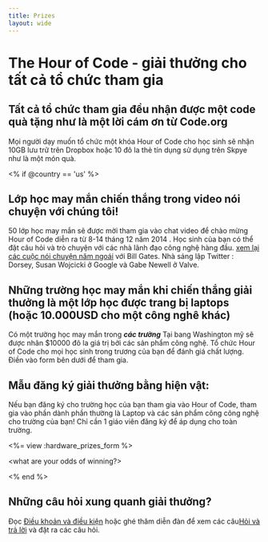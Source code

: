 ```yaml
---
title: Prizes
layout: wide
---
```


# The Hour of Code - giải thưởng cho tất cả tổ chức tham gia

## Tất cả tổ chức tham gia đều nhận được một code quà tặng như là một lời cám ơn từ Code.org

Mọi người dạy muốn tổ chức một khóa Hour of Code cho học sinh sẽ nhận 10GB lưu trữ trên Dropbox hoặc 10 đô la thẻ tín dụng sử dụng trên Skpye như là một món quà.

<% if @country == 'us' %>

## Lớp học may mắn chiến thắng trong video nói chuyện với chúng tôi!

50 lớp học may mắn sẽ được mời tham gia vào chat video để chào mừng Hour of Code diễn ra từ 8-14 tháng 12 năm 2014 . Học sinh của bạn có thể đặt câu hỏi và trò chuyện với các nhà lãnh đạo công nghệ hàng đầu. [ xem lại các cuộc nói chuyện năm ngoái](http://www.youtube.com/playlist?list=PLzdnOPI1iJNckJ81gRpJe5mR7imAHDl9a) với Bill Gates. Nhà sáng lập Twitter : Dorsey, Susan Wojcicki ở Google và Gabe Newell ở Valve. 

## Những trường học may mắn khi chiến thắng giải thưởng là một lớp học được trang bị laptops (hoặc 10.000USD cho một công nghê khác)

Có một trường học may mắn trong ***các trường*** Tại bang Washington mỹ sẽ được nhân $10000 đô la giá trị bởi các sản phẩm công nghệ. Tổ chức Hour of Code cho mọi học sinh trong trương của bạn để đánh giá chất lượng. Điền vào form bên dưới để tham gia.

## Mẫu đăng ký giải thưởng bằng hiện vật:

Nếu bạn đăng ký cho trường học của bạn tham gia vào Hour of Code, tham gia vào phần dành phần thường là Laptop và các sản phẩm công công nghệ cho trường của bạn! Chỉ cần 1 giáo viên đăng ký để áp dụng cho toàn trường.

<%= view :hardware_prizes_form %>

<what are your odds of winning?>

<see a list of all schools signed up for the hour code in your state. one public k-12 school every u.s. state will win class-set laptops.>

<% end %>

## Những câu hỏi xung quanh giải thưởng?

Đọc [Điều khoản và điều kiện](/prizes-terms) hoặc ghé thăm diễn đàn để xem các câu[Hỏi và trả lời](http://support.code.org) và đặt ra các câu hỏi.